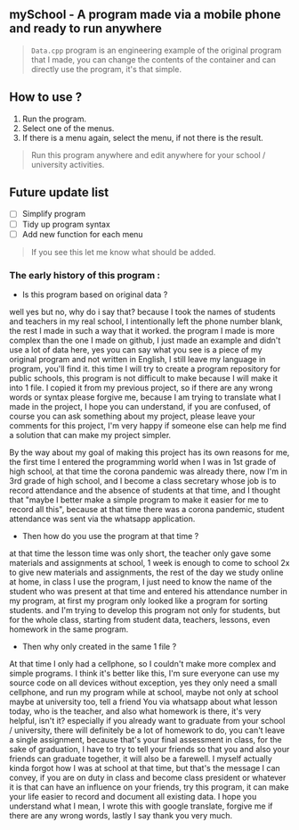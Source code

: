 ## mySchool - A program made via a mobile phone and ready to run anywhere
> ```Data.cpp``` program is an engineering example of the original program that I made, you can change the contents of the container and can directly use the program, it's that simple.

## How to use ?
1. Run the program.
2. Select one of the menus.
3. If there is a menu again, select the menu, if not there is the result.

> Run this program anywhere and edit anywhere for your school / university activities.

## Future update list
- [ ] Simplify program
- [ ] Tidy up program syntax
- [ ] Add new function for each menu

> If you see this let me know what should be added.

### The early history of this program :
* Is this program based on original data ?

well yes but no, why do i say that? because I took the names of students and teachers in my real school, I intentionally left the phone number blank, the rest I made in such a way that it worked.
the program I made is more complex than the one I made on github, I just made an example and didn't use a lot of data here, yes you can say what you see is a piece of my original program and not written in English, I still leave my language in program, you'll find it.
this time I will try to create a program repository for public schools, this program is not difficult to make because I will make it into 1 file.
I copied it from my previous project, so if there are any wrong words or syntax please forgive me, because I am trying to translate what I made in the project, I hope you can understand, if you are confused, of course you can ask something about my project, please leave your comments for this project, I'm very happy if someone else can help me find a solution that can make my project simpler.

By the way about my goal of making this project has its own reasons for me, the first time I entered the programming world when I was in 1st grade of high school, at that time the corona pandemic was already there, now I'm in 3rd grade of high school, and I become a class secretary whose job is to record attendance and the absence of students at that time, and I thought that "maybe I better make a simple program to make it easier for me to record all this", because at that time there was a corona pandemic, student attendance was sent via the whatsapp application.

* Then how do you use the program at that time ?

at that time the lesson time was only short, the teacher only gave some materials and assignments at school, 1 week is enough to come to school 2x to give new materials and assignments, the rest of the day we study online at home, in class I use the program, I just need to know the name of the student who was present at that time and entered his attendance number in my program, at first my program only looked like a program for sorting students.
and I'm trying to develop this program not only for students, but for the whole class, starting from student data, teachers, lessons, even homework in the same program.

* Then why only created in the same 1 file ?

At that time I only had a cellphone, so I couldn't make more complex and simple programs.
I think it's better like this, I'm sure everyone can use my source code on all devices without exception, yes they only need a small cellphone, and run my program while at school, maybe not only at school maybe at university too, tell a friend You via whatsapp about what lesson today, who is the teacher, and also what homework is there, it's very helpful, isn't it?
especially if you already want to graduate from your school / university, there will definitely be a lot of homework to do, you can't leave a single assignment, because that's your final assessment in class, for the sake of graduation, I have to try to tell your friends so that you and also your friends can graduate together, it will also be a farewell.
I myself actually kinda forgot how I was at school at that time, but that's the message I can convey, if you are on duty in class and become class president or whatever it is that can have an influence on your friends, try this program, it can make your life easier to record and document all existing data.
I hope you understand what I mean, I wrote this with google translate, forgive me if there are any wrong words, lastly I say thank you very much.
